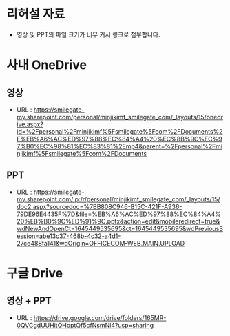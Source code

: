 # 리허설 자료

- 영상 및 PPT의 파일 크기가 너무 커서 링크로 첨부합니다.

# 사내 OneDrive
## 영상 
- URL : https://smilegate-my.sharepoint.com/personal/minjikimf_smilegate_com/_layouts/15/onedrive.aspx?id=%2Fpersonal%2Fminjikimf%5Fsmilegate%5Fcom%2FDocuments%2F%EB%A6%AC%ED%97%88%EC%84%A4%20%EC%8B%9C%EC%97%B0%EC%98%81%EC%83%81%2Emp4&parent=%2Fpersonal%2Fminjikimf%5Fsmilegate%5Fcom%2FDocuments

## PPT
- URL : https://smilegate-my.sharepoint.com/:p:/r/personal/minjikimf_smilegate_com/_layouts/15/doc2.aspx?sourcedoc=%7BB808C946-B15C-421F-A936-79DE96E4435F%7D&file=%EB%A6%AC%ED%97%88%EC%84%A4%20%EB%B0%9C%ED%91%9C.pptx&action=edit&mobileredirect=true&wdNewAndOpenCt=1645449535695&ct=1645449535695&wdPreviousSession=abe13c37-468b-4c32-a4d1-27ce488fa141&wdOrigin=OFFICECOM-WEB.MAIN.UPLOAD

# 구글 Drive
## 영상 + PPT
- URL : https://drive.google.com/drive/folders/165MR-0QVCgdUUHitQHoptQf5cfNsmNl4?usp=sharing